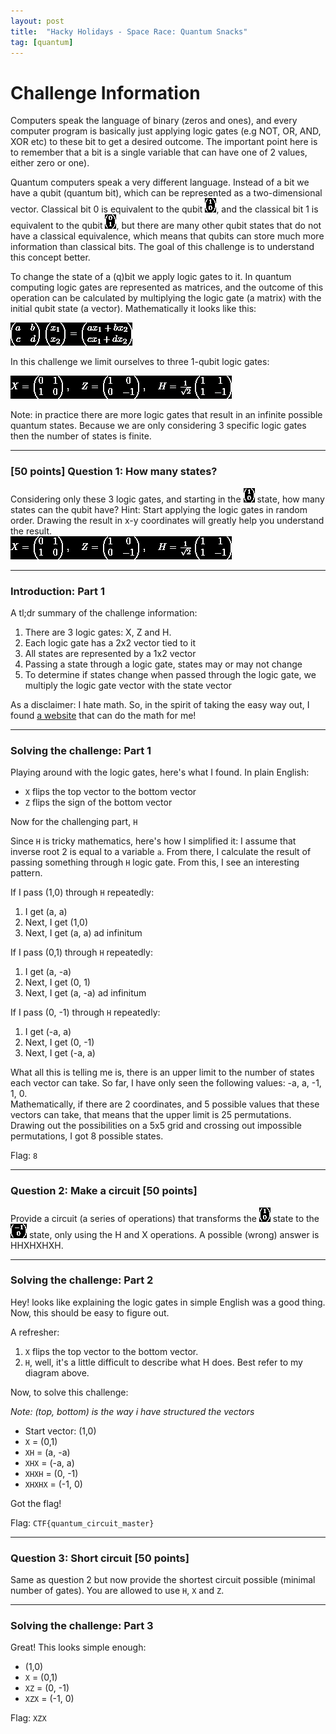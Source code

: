 ```yaml
---
layout: post
title:  "Hacky Holidays - Space Race: Quantum Snacks"
tag: [quantum]
---
```


# Challenge Information

Computers speak the language of binary (zeros and ones), and every computer program is basically just applying logic gates (e.g NOT, OR, AND, XOR etc) to these bit to get a desired outcome. The important point here is to remember that a bit is a single variable that can have one of 2 values, either zero or one).

Quantum computers speak a very different language. Instead of a bit we have a qubit (quantum bit), which can be represented as a two-dimensional vector. Classical bit 0 is equivalent to the qubit 
![Quantum%20Snacks%2070b44c71164b4df1b99dbcb625bd03d3/Untitled.png](/images/Quantum-Snacks-images/Untitled.png), and the classical bit 1 is equivalent to the qubit ![Quantum%20Snacks%2070b44c71164b4df1b99dbcb625bd03d3/Untitled%201.png](/images/Quantum-Snacks-images/Untitled1.png), but there are many other qubit states that do not have a classical equivalence, which means that qubits can store much more information than classical bits. The goal of this challenge is to understand this concept better.

To change the state of a (q)bit we apply logic gates to it. In quantum computing logic gates are represented as matrices, and the outcome of this operation can be calculated by multiplying the logic gate (a matrix) with the initial qubit state (a vector). Mathematically it looks like this:

![Quantum%20Snacks%2070b44c71164b4df1b99dbcb625bd03d3/Untitled%202.png](/images/Quantum-Snacks-images/Untitled2.png)

In this challenge we limit ourselves to three 1-qubit logic gates:

![Quantum%20Snacks%2070b44c71164b4df1b99dbcb625bd03d3/Untitled%203.png](/images/Quantum-Snacks-images/Untitled3.png)

Note: in practice there are more logic gates that result in an infinite possible quantum states. Because we are only considering 3 specific logic gates then the number of states is finite.

---

### [50 points] Question 1: How many states?
Considering only these 3 logic gates, and starting in the ![Quantum%20Snacks%2070b44c71164b4df1b99dbcb625bd03d3/Untitled%204.png](/images/Quantum-Snacks-images/Untitled4.png) state, how many states can the qubit have? Hint: Start applying the logic gates in random order. Drawing the result in x-y coordinates will greatly help you understand the result.\
![Quantum%20Snacks%2070b44c71164b4df1b99dbcb625bd03d3/Untitled%205.png](/images/Quantum-Snacks-images/Untitled5.png)

---

### Introduction: Part 1

A tl;dr summary of the challenge information:

1. There are 3 logic gates: X, Z and H.
2. Each logic gate has a 2x2 vector tied to it
3. All states are represented by a 1x2 vector
4. Passing a state through a logic gate, states may or may not change
5. To determine if states change when passed through the logic gate, we multiply the logic gate vector with the state vector

As a disclaimer: I hate math. So, in the spirit of taking the easy way out, I found [a website](https://matrixcalc.org/en/) that can do the math for me!

---

### Solving the challenge: Part 1

Playing around with the logic gates, here's what I found. In plain English:

- `X` flips the top vector to the bottom vector
- `Z` flips the sign of the bottom vector

Now for the challenging part, `H`

Since `H` is tricky mathematics, here's how I simplified it: I assume that inverse root 2 is equal to a variable `a`. From there, I calculate the result of passing something through `H` logic gate. From this, I see an interesting pattern.

If I pass (1,0) through `H` repeatedly:

1. I get (a, a)
2. Next, I get (1,0)
3. Next, I get (a, a) ad infinitum

If I pass (0,1) through `H` repeatedly:

1. I get (a, -a)
2. Next, I get (0, 1)
3. Next, I get (a, -a) ad infinitum

If I pass (0, -1) through `H` repeatedly:

1. I get (-a, a)
2. Next, I get (0, -1)
3. Next, I get (-a, a)

What all this is telling me is, there is an upper limit to the number of states each vector can take. So far, I have only seen the following values: -a, a, -1, 1, 0.\
Mathematically, if there are 2 coordinates, and 5 possible values that these vectors can take, that means that the upper limit is 25 permutations.\
Drawing out the possibilities on a 5x5 grid and crossing out impossible permutations, I got 8 possible states.

Flag: `8`

---

### Question 2: Make a circuit [50 points]

Provide a circuit (a series of operations) that transforms the ![Quantum%20Snacks%2070b44c71164b4df1b99dbcb625bd03d3/Untitled%206.png](/images/Quantum-Snacks-images/Untitled6.png) state to the ![Quantum%20Snacks%2070b44c71164b4df1b99dbcb625bd03d3/Untitled%207.png](/images/Quantum-Snacks-images/Untitled7.png) state, only using the H and X operations. A possible (wrong) answer is HHXHXHXH.

---

### Solving the challenge: Part 2

Hey! looks like explaining the logic gates in simple English was a good thing. Now, this should be easy to figure out.

A refresher:
1. `X` flips the top vector to the bottom vector.
2. `H`, well, it's a little difficult to describe what H does. Best refer to my diagram above.

Now, to solve this challenge:

*Note: (top, bottom) is the way i have structured the vectors*

- Start vector: (1,0)
- `X` = (0,1)
- `XH` = (a, -a)
- `XHX` = (-a, a)
- `XHXH` = (0, -1)
- `XHXHX` = (-1, 0)

Got the flag!

Flag: `CTF{quantum_circuit_master}`

---

### Question 3: Short circuit [50 points]

Same as question 2 but now provide the shortest circuit possible (minimal number of gates). You are allowed to use `H`, `X` and `Z`.

---

### Solving the challenge: Part 3

Great! This looks simple enough:

- (1,0)
- `X` = (0,1)
- `XZ` = (0, -1)
- `XZX` = (-1, 0)

Flag: `XZX`
